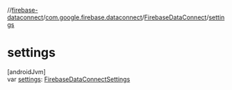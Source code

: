 //[firebase-dataconnect](../../../index.md)/[com.google.firebase.dataconnect](../index.md)/[FirebaseDataConnect](index.md)/[settings](settings.md)

# settings

[androidJvm]\
var [settings](settings.md): [FirebaseDataConnectSettings](../-firebase-data-connect-settings/index.md)
